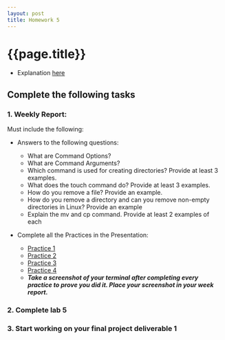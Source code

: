 ```yaml
---
layout: post
title: Homework 5
---
```

# {{page.title}}
* Explanation [here](https://youtu.be/v1UU47VHeBE)
## Complete the following tasks
### 1. Weekly Report:
Must include the following:
* Answers to the following questions:
  * What are Command Options?
  * What are Command Arguments?
  * Which command is used for creating directories? Provide at least 3 examples.
  * What does the touch command do? Provide at least 3 examples.
  * How do you remove a file? Provide an example.
  * How do you remove a directory and can you remove non-empty directories in Linux? Provide an example
  * Explain the mv and cp command. Provide at least 2 examples of each
  
* Complete all the Practices in the Presentation:
  * [Practice 1](https://rapurl.live/k8k)
  * [Practice 2](https://rapurl.live/dtv)
  * [Practice 3](https://rapurl.live/8ev)
  * [Practice 4](https://rapurl.live/bkr)
  * ***Take a screenshot of your terminal after completing every practice to prove you did it. Place your screenshot in your week report.***
      
### 2. Complete lab 5
### 3. Start working on your final project deliverable 1 

